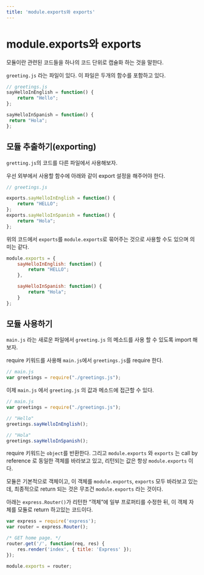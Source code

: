 ```yaml
---
title: 'module.exports와 exports'
---
```

# module.exports와 exports

모듈이란 관련된 코드들을 하나의 코드 단위로 캡슐화 하는 것을 말한다.

`greeting.js` 라는 파일이 있다. 이 파일은 두개의 함수를 포함하고 있다.

```js
// greetings.js
sayHelloInEnglish = function() {
    return "Hello";
};

sayHelloInSpanish = function() {
 return "Hola";
};
```

## 모듈 추출하기(exporting)

`gretting.js`의 코드를 다른 파일에서 사용해보자. 

우선 외부에서 사용할 함수에 아래와 같이 export 설정을 해주어야 한다.

```js
// greetings.js

exports.sayHelloInEnglish = function() {
    return "HELLO";
};
exports.sayHelloInSpanish = function() {
    return "Hola";
};
```

위의 코드에서 `exports`를 `module.exports`로 묶어주는 것으로 사용할 수도 있으며 의미는 같다.

```js
module.exports = {
    sayHelloInEnglish: function() {
        return "HELLO";
    },

    sayHelloInSpanish: function() {
        return "Hola";
    }
};
```

## 모듈 사용하기

`main.js` 라는 새로운 파일에서 `greeting.js` 의 메소드를 사용 할 수 있도록 import 해보자.

require 키워드를 사용해 `main.js`에서 `greetings.js`를 require 한다.

```js
// main.js
var greetings = require("./greetings.js");
```


이제 `main.js` 에서 `greeting.js` 의 값과 메소드에 접근할 수 있다.

```js
// main.js
var greetings = require("./greetings.js");

// "Hello"
greetings.sayHelloInEnglish();

// "Hola"
greetings.sayHelloInSpanish();
```

require 키워드는 `object`를 반환한다. 그리고 `module.exports` 와 `exports` 는 call by reference 로 동일한 객체를 바라보고 있고, 리턴되는 값은 항상 `module.exports` 이다.

모듈은 기본적으로 객체이고, 이 객체를 `module.exports`, `exports` 모두 바라보고 있는데, 최종적으로 return 되는 것은 무조건 `module.exports` 라는 것이다.

아래는 `express.Router()`가 리턴한 “객체”에 일부 프로퍼티를 수정한 뒤, 이 객체 자체를 모듈로 return 하고있는 코드이다.

```js
var express = require('express');
var router = express.Router();

/* GET home page. */
router.get('/', function(req, res) {
    res.render('index', { title: 'Express' });
});

module.exports = router;
```

